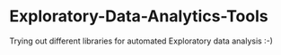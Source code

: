 # Exploratory-Data-Analytics-Tools

Trying out different libraries for automated Exploratory data analysis :-)
